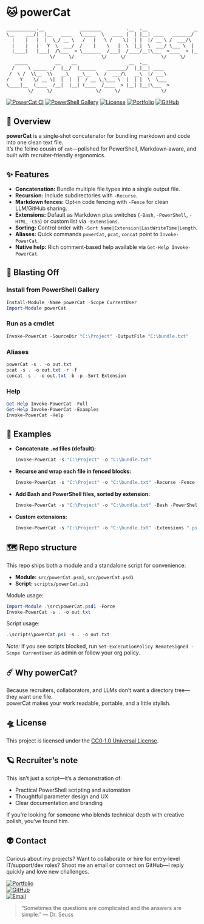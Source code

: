 # 🐱 powerCat

```txt
___________.__             ________         .__  .__                 __   
\__    ___/|  |__   ____   \_____  \   ____ |  | |__| ____   _______/  |_ 
  |    |   |  |  \_/ __ \   /   |   \ /    \|  | |  |/ __ \ /  ___/\   __\
  |    |   |   Y  \  ___/  /    |    \   |  \  |_|  \  ___/ \___ \  |  |  
  |____|   |___|  /\___  > \_______  /___|  /____/__|\___  >____  > |__|  
                \/     \/          \/     \/             \/     \/        
   _____          __    __                   __  .__                      
  /     \ _____ _/  |__/  |______    _______/  |_|__| ____                
 /  \ /  \\__  \\   __\   __\__  \  /  ___/\   __\  |/ ___\               
/    Y    \/ __ \|  |  |  |  / __ \_\___ \  |  | |  \  \___               
\____|__  (____  /__|  |__| (____  /____  > |__| |__|\___  >              
        \/     \/                \/     \/               \/               
```

[![PowerCat CI](https://img.shields.io/github/actions/workflow/status/TheOnliestMattastic/powerCat/pester.yml?branch=main&style=for-the-badge&label=CI%20Tests&labelColor=6272a4)](https://github.com/TheOnliestMattastic/powerCat/actions/workflows/pester.yml)
[![PowerShell Gallery](https://img.shields.io/powershellgallery/v/powerCat?color=bd93f9&style=for-the-badge&labelColor=6272a4)](https://www.powershellgallery.com/packages/powerCat)
[![License](https://img.shields.io/badge/License-CC0--1.0-bd93f9?style=for-the-badge&logo=creativecommons&logoColor=white&labelColor=6272a4)](https://creativecommons.org/publicdomain/zero/1.0/)
[![Portfolio](https://img.shields.io/badge/Portfolio-bd93f9?style=for-the-badge&logo=githubpages&logoColor=white&labelColor=6272a4)](https://theonliestmattastic.github.io/)
[![GitHub](https://img.shields.io/badge/GitHub-Profile-bd93f9?style=for-the-badge&logo=github&logoColor=white&labelColor=6272a4)](https://github.com/theonliestmattastic)

## 🔭 Overview

**powerCat** is a single‑shot concatenator for bundling markdown and code into one clean text file.  
It’s the feline cousin of `cat`—polished for PowerShell, Markdown‑aware, and built with recruiter‑friendly ergonomics.

## ✨ Features

- **Concatenation:** Bundle multiple file types into a single output file.
- **Recursion:** Include subdirectories with `-Recurse`.
- **Markdown fences:** Opt‑in code fencing with `-Fence` for clean LLM/GitHub sharing.
- **Extensions:** Default as Markdown plus switches (`-Bash`, `-PowerShell`, `-HTML`, `-CSS`) or custom list via `-Extensions`.
- **Sorting:** Control order with `-Sort Name|Extension|LastWriteTime|Length`.
- **Aliases:** Quick commands `powerCat`, `pcat`, `concat` point to `Invoke-PowerCat`.
- **Native help:** Rich comment‑based help available via `Get-Help Invoke-PowerCat`.

## 🚀 Blasting Off

### Install from PowerShell Gallery

```powershell
Install-Module -Name powerCat -Scope CurrentUser
Import-Module powerCat
```

### Run as a cmdlet

```powershell
Invoke-PowerCat -SourceDir "C:\Project" -OutputFile "C:\bundle.txt"
```

### Aliases

```powershell
powerCat -s . -o out.txt
pcat -s . -o out.txt -r -f
concat -s . -o out.txt -b -p -Sort Extension
```

### Help

```powershell
Get-Help Invoke-PowerCat -Full
Get-Help Invoke-PowerCat -Examples
Invoke-PowerCat -Help
```

## 🧪 Examples

- **Concatenate `.md` files (default):**

  ```powershell
  Invoke-PowerCat -s "C:\Project" -o "C:\bundle.txt"
  ```

- **Recurse and wrap each file in fenced blocks:**

  ```powershell
  Invoke-PowerCat -s "C:\Project" -o "C:\bundle.txt" -Recurse -Fence
  ```

- **Add Bash and PowerShell files, sorted by extension:**

  ```powershell
  Invoke-PowerCat -s "C:\Project" -o "C:\bundle.txt" -Bash -PowerShell -Sort Extension
  ```

- **Custom extensions:**

  ```powershell
  Invoke-PowerCat -s "C:\Project" -o "C:\bundle.txt" -Extensions ".ps1",".json",".sh"
  ```

## 🗺️ Repo structure

This repo ships both a module and a standalone script for convenience:

- **Module:** `src/powerCat.psm1`, `src/powerCat.psd1`
- **Script:** `scripts/powerCat.ps1`

Module usage:

```powershell
Import-Module .\src\powerCat.psd1 -Force
Invoke-PowerCat -s . -o out.txt
```

Script usage:

```powershell
.\scripts\powerCat.ps1 -s . -o out.txt
```

_Note:_ If you see scripts blocked, run `Set-ExcecutionPolicy RemoteSigned -Scope CurrentUser` as admin or follow your org policy.

## ☄️ Why powerCat?

Because recruiters, collaborators, and LLMs don’t want a directory tree—they want one file.  
powerCat makes your work readable, portable, and a little stylish.

## 🛸 License

This project is licensed under the [CC0‑1.0 Universal License](https://creativecommons.org/publicdomain/zero/1.0/).

## 🪐 Recruiter’s note

This isn’t just a script—it’s a demonstration of:

- Practical PowerShell scripting and automation
- Thoughtful parameter design and UX
- Clear documentation and branding

If you’re looking for someone who blends technical depth with creative polish, you’ve found him.

## 👽 Contact

Curious about my projects? Want to collaborate or hire for entry-level IT/support/dev roles? Shoot me an email or connect on GitHub—I reply quickly and love new challenges.

[![Portfolio](https://img.shields.io/badge/Portfolio-bd93f9?style=for-the-badge&logo=githubpages&logoColor=white&labelColor=6272a4)](https://theonliestmattastic.github.io/)  
[![GitHub](https://img.shields.io/badge/GitHub-Profile-bd93f9?style=for-the-badge&logo=github&logoColor=white&labelColor=6272a4)](https://github.com/theonliestmattastic)  
[![Email](https://img.shields.io/badge/Email-matthew.poole485%40gmail.com-bd93f9?style=for-the-badge&logo=gmail&logoColor=white&labelColor=6272a4)](mailto:matthew.poole485@gmail.com)

> “Sometimes the questions are complicated and the answers are simple.” — Dr. Seuss

